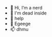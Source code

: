 - 👋 Hi, I’m a nerd
- 👀 I'm dead inside
- 🌱 help
- 💞️ Egeege
- 📫 dhmu

<!---
euphorxa/euphorxa is a ✨ special ✨ repository because its `README.md` (this file) appears on your GitHub profile.
You can click the Preview link to take a look at your changes.
--->
